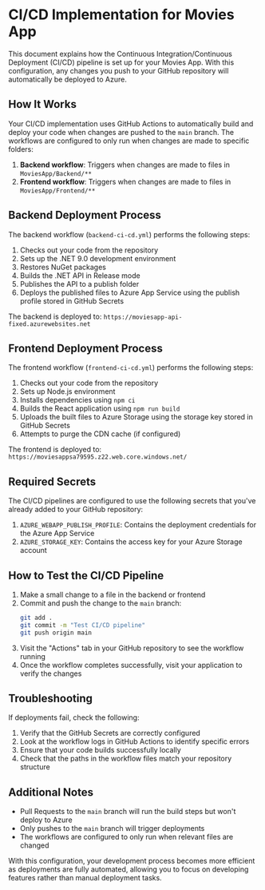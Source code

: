# CI/CD Implementation for Movies App

This document explains how the Continuous Integration/Continuous Deployment (CI/CD) pipeline is set up for your Movies App. With this configuration, any changes you push to your GitHub repository will automatically be deployed to Azure.

## How It Works

Your CI/CD implementation uses GitHub Actions to automatically build and deploy your code when changes are pushed to the `main` branch. The workflows are configured to only run when changes are made to specific folders:

1. **Backend workflow**: Triggers when changes are made to files in `MoviesApp/Backend/**`
2. **Frontend workflow**: Triggers when changes are made to files in `MoviesApp/Frontend/**`

## Backend Deployment Process

The backend workflow (`backend-ci-cd.yml`) performs the following steps:

1. Checks out your code from the repository
2. Sets up the .NET 9.0 development environment
3. Restores NuGet packages
4. Builds the .NET API in Release mode
5. Publishes the API to a publish folder
6. Deploys the published files to Azure App Service using the publish profile stored in GitHub Secrets

The backend is deployed to: `https://moviesapp-api-fixed.azurewebsites.net`

## Frontend Deployment Process

The frontend workflow (`frontend-ci-cd.yml`) performs the following steps:

1. Checks out your code from the repository
2. Sets up Node.js environment
3. Installs dependencies using `npm ci`
4. Builds the React application using `npm run build`
5. Uploads the built files to Azure Storage using the storage key stored in GitHub Secrets
6. Attempts to purge the CDN cache (if configured)

The frontend is deployed to: `https://moviesappsa79595.z22.web.core.windows.net/`

## Required Secrets

The CI/CD pipelines are configured to use the following secrets that you've already added to your GitHub repository:

1. `AZURE_WEBAPP_PUBLISH_PROFILE`: Contains the deployment credentials for the Azure App Service
2. `AZURE_STORAGE_KEY`: Contains the access key for your Azure Storage account

## How to Test the CI/CD Pipeline

1. Make a small change to a file in the backend or frontend
2. Commit and push the change to the `main` branch:
   ```bash
   git add .
   git commit -m "Test CI/CD pipeline"
   git push origin main
   ```
3. Visit the "Actions" tab in your GitHub repository to see the workflow running
4. Once the workflow completes successfully, visit your application to verify the changes

## Troubleshooting

If deployments fail, check the following:

1. Verify that the GitHub Secrets are correctly configured
2. Look at the workflow logs in GitHub Actions to identify specific errors
3. Ensure that your code builds successfully locally
4. Check that the paths in the workflow files match your repository structure

## Additional Notes

- Pull Requests to the `main` branch will run the build steps but won't deploy to Azure
- Only pushes to the `main` branch will trigger deployments
- The workflows are configured to only run when relevant files are changed

With this configuration, your development process becomes more efficient as deployments are fully automated, allowing you to focus on developing features rather than manual deployment tasks.
